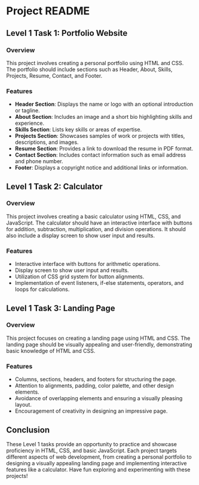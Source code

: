 # Project README

## Level 1 Task 1: Portfolio Website

### Overview
This project involves creating a personal portfolio using HTML and CSS. The portfolio should include sections such as Header, About, Skills, Projects, Resume, Contact, and Footer.

### Features
- **Header Section**: Displays the name or logo with an optional introduction or tagline.
- **About Section**: Includes an image and a short bio highlighting skills and experience.
- **Skills Section**: Lists key skills or areas of expertise.
- **Projects Section**: Showcases samples of work or projects with titles, descriptions, and images.
- **Resume Section**: Provides a link to download the resume in PDF format.
- **Contact Section**: Includes contact information such as email address and phone number.
- **Footer**: Displays a copyright notice and additional links or information.

## Level 1 Task 2: Calculator

### Overview
This project involves creating a basic calculator using HTML, CSS, and JavaScript. The calculator should have an interactive interface with buttons for addition, subtraction, multiplication, and division operations. It should also include a display screen to show user input and results.

### Features
- Interactive interface with buttons for arithmetic operations.
- Display screen to show user input and results.
- Utilization of CSS grid system for button alignments.
- Implementation of event listeners, if-else statements, operators, and loops for calculations.

## Level 1 Task 3: Landing Page

### Overview
This project focuses on creating a landing page using HTML and CSS. The landing page should be visually appealing and user-friendly, demonstrating basic knowledge of HTML and CSS.

### Features
- Columns, sections, headers, and footers for structuring the page.
- Attention to alignments, padding, color palette, and other design elements.
- Avoidance of overlapping elements and ensuring a visually pleasing layout.
- Encouragement of creativity in designing an impressive page.

## Conclusion
These Level 1 tasks provide an opportunity to practice and showcase proficiency in HTML, CSS, and basic JavaScript. Each project targets different aspects of web development, from creating a personal portfolio to designing a visually appealing landing page and implementing interactive features like a calculator. Have fun exploring and experimenting with these projects!
